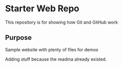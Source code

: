 # Starter Web Repo

This repository is for showing how Git and GitHub work

## Purpose

Sample website with plenty of files for demos


Adding stuff because the readma already existed.